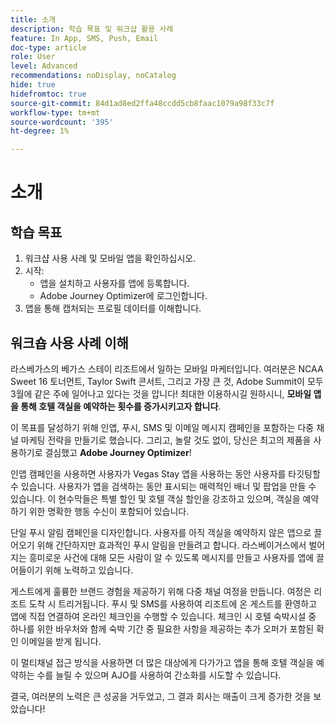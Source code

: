 ```yaml
---
title: 소개
description: 학습 목표 및 워크샵 활용 사례
feature: In App, SMS, Push, Email
doc-type: article
role: User
level: Advanced
recommendations: noDisplay, noCatalog
hide: true
hidefromtoc: true
source-git-commit: 84d1ad8ed2ffa48ccdd5cb8faac1079a98f33c7f
workflow-type: tm+mt
source-wordcount: '395'
ht-degree: 1%

---
```



# 소개

## 학습 목표

1. 워크샵 사용 사례 및 모바일 앱을 확인하십시오.
2. 시작:
   * 앱을 설치하고 사용자를 앱에 등록합니다.
   * Adobe Journey Optimizer에 로그인합니다.
3. 앱을 통해 캡처되는 프로필 데이터를 이해합니다.

## 워크숍 사용 사례 이해

라스베가스의 베가스 스테이 리조트에서 일하는 모바일 마케터입니다. 여러분은 NCAA Sweet 16 토너먼트, Taylor Swift 콘서트, 그리고 가장 큰 것, Adobe Summit이 모두 3월에 같은 주에 일어나고 있다는 것을 압니다! 최대한 이용하시길 원하시니, **모바일 앱을 통해 호텔 객실을 예약하는 횟수를 증가시키고자 합니다**.

이 목표를 달성하기 위해 인앱, 푸시, SMS 및 이메일 메시지 캠페인을 포함하는 다중 채널 마케팅 전략을 만들기로 했습니다.  그리고, 놀랄 것도 없이, 당신은 최고의 제품을 사용하기로 결심했고 **Adobe Journey Optimizer**!

인앱 캠페인을 사용하면 사용자가 Vegas Stay 앱을 사용하는 동안 사용자를 타깃팅할 수 있습니다. 사용자가 앱을 검색하는 동안 표시되는 매력적인 배너 및 팝업을 만들 수 있습니다. 이 현수막들은 특별 할인 및 호텔 객실 할인을 강조하고 있으며, 객실을 예약하기 위한 명확한 행동 수신이 포함되어 있습니다.

단일 푸시 알림 캠페인을 디자인합니다. 사용자를 아직 객실을 예약하지 않은 앱으로 끌어오기 위해 간단하지만 효과적인 푸시 알림을 만들려고 합니다. 라스베이거스에서 벌어지는 흥미로운 사건에 대해 모든 사람이 알 수 있도록 메시지를 만들고 사용자를 앱에 끌어들이기 위해 노력하고 있습니다.

게스트에게 훌륭한 브랜드 경험을 제공하기 위해 다중 채널 여정을 만듭니다. 여정은 리조트 도착 시 트리거됩니다. 푸시 및 SMS를 사용하여 리조트에 온 게스트를 환영하고 앱에 직접 연결하여 온라인 체크인을 수행할 수 있습니다. 체크인 시 호텔 숙박시설 중 하나를 위한 바우처와 함께 숙박 기간 중 필요한 사항을 제공하는 추가 오퍼가 포함된 확인 이메일을 받게 됩니다.

이 멀티채널 접근 방식을 사용하면 더 많은 대상에게 다가가고 앱을 통해 호텔 객실을 예약하는 수를 늘릴 수 있으며 AJO를 사용하여 간소화를 시도할 수 있습니다.

결국, 여러분의 노력은 큰 성공을 거두었고, 그 결과 회사는 매출이 크게 증가한 것을 보았습니다!
